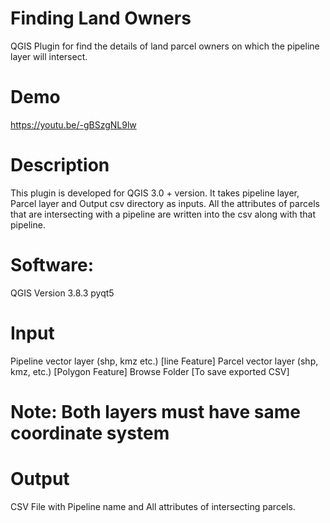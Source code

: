 # Finding Land Owners
QGIS Plugin for find the details of land parcel owners on which the pipeline layer will intersect.

# Demo
https://youtu.be/-gBSzgNL9lw

# Description
This plugin is developed for QGIS 3.0 + version. It takes pipeline layer, Parcel layer and Output csv directory as inputs. All the attributes of parcels that are intersecting with a pipeline are written into the csv along with that pipeline. 


# Software:
QGIS Version 3.8.3
pyqt5

# Input
Pipeline vector layer (shp, kmz etc.) [line Feature]
Parcel vector layer (shp, kmz, etc.) [Polygon Feature]
Browse Folder  [To save exported CSV]

# Note: Both layers must have same coordinate system

# Output
CSV File with Pipeline name and All attributes of intersecting parcels.
